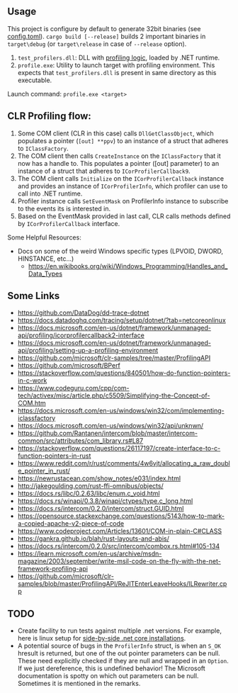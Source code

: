 ## Usage

This project is configure by default to generate 32bit binaries (see [config.toml](/.cargo/config.toml)). `cargo build [--release]` builds 2 important binaries in `target\debug` (or `target\release` in case of `--release` option).

1. `test_profilers.dll`: DLL with [profiling logic](/test_profilers/src/basic_integration_test.rs), loaded by .NET runtime.
1. `profile.exe`: Utility to launch target with profiling environment. This expects that `test_profilers.dll` is present in same directory as this executable.

Launch command: `profile.exe <target>`


## CLR Profiling flow:
1. Some COM client (CLR in this case) calls `DllGetClassObject`, which populates a pointer (`[out] **ppv`) to an instance of a struct that adheres to `IClassFactory`.
1. The COM client then calls `CreateInstance` on the `IClassFactory` that it now has a handle to. This populates a pointer ([out] parameter) to an instance of a struct that adheres to `ICorProfilerCallback9`.
1. The COM client calls `Initialize` on the `ICorProfilerCallback` instance and provides an instance of `ICorProfilerInfo`, which profiler can use to call into .NET runtime.
1. Profiler instance calls `SetEventMask` on ProfilerInfo instance to subscribe to the events its is interested in.
1. Based on the EventMask provided in last call, CLR calls methods defined by `ICorProfilerCallback` interface.


Some Helpful Resources:
- Docs on some of the weird Windows specific types (LPVOID, DWORD, HINSTANCE, etc...)
  - https://en.wikibooks.org/wiki/Windows_Programming/Handles_and_Data_Types

## Some Links

- https://github.com/DataDog/dd-trace-dotnet
- https://docs.datadoghq.com/tracing/setup/dotnet/?tab=netcoreonlinux
- https://docs.microsoft.com/en-us/dotnet/framework/unmanaged-api/profiling/icorprofilercallback2-interface
- https://docs.microsoft.com/en-us/dotnet/framework/unmanaged-api/profiling/setting-up-a-profiling-environment
- https://github.com/microsoft/clr-samples/tree/master/ProfilingAPI
- https://github.com/microsoft/BPerf
- https://stackoverflow.com/questions/840501/how-do-function-pointers-in-c-work
- https://www.codeguru.com/cpp/com-tech/activex/misc/article.php/c5509/Simplifying-the-Concept-of-COM.htm
- https://docs.microsoft.com/en-us/windows/win32/com/implementing-iclassfactory
- https://docs.microsoft.com/en-us/windows/win32/api/unknwn/
- https://github.com/Rantanen/intercom/blob/master/intercom-common/src/attributes/com_library.rs#L87
- https://stackoverflow.com/questions/26117197/create-interface-to-c-function-pointers-in-rust
- https://www.reddit.com/r/rust/comments/4w6vjt/allocating_a_raw_double_pointer_in_rust/
- https://newrustacean.com/show_notes/e031/index.html
- http://jakegoulding.com/rust-ffi-omnibus/objects/
- https://docs.rs/libc/0.2.63/libc/enum.c_void.html
- https://docs.rs/winapi/0.3.8/winapi/ctypes/type.c_long.html
- https://docs.rs/intercom/0.2.0/intercom/struct.GUID.html
- https://opensource.stackexchange.com/questions/5143/how-to-mark-a-copied-apache-v2-piece-of-code
- https://www.codeproject.com/Articles/13601/COM-in-plain-C#CLASS
- https://gankra.github.io/blah/rust-layouts-and-abis/
- https://docs.rs/intercom/0.2.0/src/intercom/combox.rs.html#105-134
- https://learn.microsoft.com/en-us/archive/msdn-magazine/2003/september/write-msil-code-on-the-fly-with-the-net-framework-profiling-api
- https://github.com/microsoft/clr-samples/blob/master/ProfilingAPI/ReJITEnterLeaveHooks/ILRewriter.cpp

## TODO

- Create facility to run tests against multiple .net versions. For example, here is linux setup for [side-by-side .net core installations](https://www.hanselman.com/blog/SideBySideUserScopedNETCoreInstallationsOnLinuxWithDotnetinstallsh.aspx).
- A potential source of bugs in the `ProfilerInfo` struct, is when an `S_OK` hresult is returned, but one of the out pointer parameters can be null. These need explicitly checked if they are null and wrapped in an `Option`. If we just dereference, this is undefined behavior! The Microsoft documentation is spotty on which out parameters can be null. Sometimes it is mentioned in the remarks.


